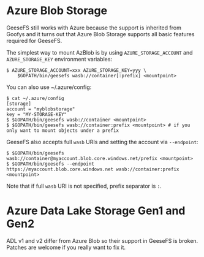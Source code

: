 # Azure Blob Storage

GeeseFS still works with Azure because the support is inherited from Goofys and it
turns out that Azure Blob Storage supports all basic features required for GeeseFS.

The simplest way to mount AzBlob is by using `AZURE_STORAGE_ACCOUNT` and
`AZURE_STORAGE_KEY` environment variables:

```ShellSession
$ AZURE_STORAGE_ACCOUNT=xxx AZURE_STORAGE_KEY=yyy \
    $GOPATH/bin/geesefs wasb://container[:prefix] <mountpoint>
```

You can also use ~/.azure/config:

```ShellSession
$ cat ~/.azure/config
[storage]
account = "myblobstorage"
key = "MY-STORAGE-KEY"
$ $GOPATH/bin/geesefs wasb://container <mountpoint>
$ $GOPATH/bin/geesefs wasb://container:prefix <mountpoint> # if you only want to mount objects under a prefix
```

GeeseFS also accepts full `wasb` URIs and setting the account via `--endpoint`:

```ShellSession
$ $GOPATH/bin/geesefs wasb://container@myaccount.blob.core.windows.net/prefix <mountpoint>
$ $GOPATH/bin/geesefs --endpoint https://myaccount.blob.core.windows.net wasb://container:prefix <mountpoint>
```

Note that if full `wasb` URI is not specified, prefix separator is `:`.

# Azure Data Lake Storage Gen1 and Gen2

ADL v1 and v2 differ from Azure Blob so their support in GeeseFS is broken.
Patches are welcome if you really want to fix it.
